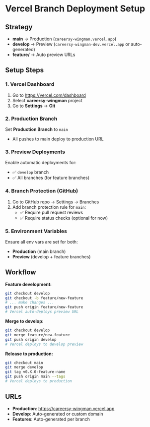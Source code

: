 # Vercel Branch Deployment Setup

## Strategy
- **main** → Production (`careersy-wingman.vercel.app`)
- **develop** → Preview (`careersy-wingman-dev.vercel.app` or auto-generated)
- **feature/** → Auto preview URLs

## Setup Steps

### 1. Vercel Dashboard
1. Go to https://vercel.com/dashboard
2. Select **careersy-wingman** project
3. Go to **Settings** → **Git**

### 2. Production Branch
Set **Production Branch** to `main`
- All pushes to main deploy to production URL

### 3. Preview Deployments
Enable automatic deployments for:
- ✅ `develop` branch
- ✅ All branches (for feature branches)

### 4. Branch Protection (GitHub)
1. Go to GitHub repo → Settings → Branches
2. Add branch protection rule for `main`:
   - ✅ Require pull request reviews
   - ✅ Require status checks (optional for now)

### 5. Environment Variables
Ensure all env vars are set for both:
- **Production** (main branch)
- **Preview** (develop + feature branches)

## Workflow

**Feature development:**
```bash
git checkout develop
git checkout -b feature/new-feature
# ... make changes ...
git push origin feature/new-feature
# Vercel auto-deploys preview URL
```

**Merge to develop:**
```bash
git checkout develop
git merge feature/new-feature
git push origin develop
# Vercel deploys to develop preview
```

**Release to production:**
```bash
git checkout main
git merge develop
git tag v0.X.0-feature-name
git push origin main --tags
# Vercel deploys to production
```

## URLs
- **Production**: https://careersy-wingman.vercel.app
- **Develop**: Auto-generated or custom domain
- **Features**: Auto-generated per branch
